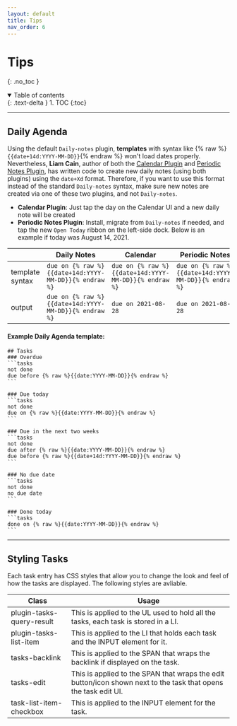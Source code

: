 ```yaml
---
layout: default
title: Tips
nav_order: 6
---
```


# Tips
{: .no_toc }

<details open markdown="block">
  <summary>
    Table of contents
  </summary>
  {: .text-delta }
1. TOC
{:toc}
</details>

---

## Daily Agenda

Using the default `Daily-notes` plugin, **templates** with syntax like
{% raw %}`{{date+14d:YYYY-MM-DD}}`{% endraw %} won't load dates properly. Nevertheless, **Liam Cain**,
author of both the [Calendar Plugin](https://github.com/liamcain/obsidian-calendar-plugin)
and [Periodic Notes Plugin](https://github.com/liamcain/obsidian-periodic-notes), has
written code to create new daily notes (using both plugins) using the `date+Xd` format.
Therefore, if you want to use this format instead of the standard `Daily-notes` syntax,
make sure new notes are created via one of these two plugins, and not `Daily-notes`.

- **Calendar Plugin**: Just tap the day on the Calendar UI and a new daily note will be created
- **Periodic Notes Plugin**: Install, migrate from `Daily-notes` if needed, and tap the new `Open Today` ribbon on the left-side dock. Below is an example if today was August 14, 2021.

| | Daily Notes | Calendar | Periodic Notes |
|-|-------------|----------|----------------|
| template syntax | `due on {% raw %}{{date+14d:YYYY-MM-DD}}{% endraw %}` | `due on {% raw %}{{date+14d:YYYY-MM-DD}}{% endraw %}` | `due on {% raw %}{{date+14d:YYYY-MM-DD}}{% endraw %}` |
| output | `due on {% raw %}{{date+14d:YYYY-MM-DD}}{% endraw %}` | `due on 2021-08-28` | `due on 2021-08-28` |

#### Example Daily Agenda **template**:

    ## Tasks
    ### Overdue
    ```tasks
    not done
    due before {% raw %}{{date:YYYY-MM-DD}}{% endraw %}
    ```

    ### Due today
    ```tasks
    not done
    due on {% raw %}{{date:YYYY-MM-DD}}{% endraw %}
    ```

    ### Due in the next two weeks
    ```tasks
    not done
    due after {% raw %}{{date:YYYY-MM-DD}}{% endraw %}
    due before {% raw %}{{date+14d:YYYY-MM-DD}}{% endraw %}
    ```

    ### No due date
    ```tasks
    not done
    no due date
    ```

    ### Done today
    ```tasks
    done on {% raw %}{{date:YYYY-MM-DD}}{% endraw %}
    ```

---

## Styling Tasks

Each task entry has CSS styles that allow you to change the look and feel of how the tasks are displayed. The 
following styles are avliable. 

| Class                    | Usage                                                                                                          |
| ------------------------ | -------------------------------------------------------------------------------------------------------------- |
| plugin-tasks-query-result| This is applied to the UL used to hold all the tasks, each task is stored in a LI.                             |
| plugin-tasks-list-item   | This is applied to the LI that holds each task and the INPUT element for it.                                   |
| tasks-backlink           | This is applied to the SPAN that wraps the backlink if displayed on the task.                                  |
| tasks-edit               | This is applied to the SPAN that wraps the edit button/icon shown next to the task that opens the task edit UI.|
| task-list-item-checkbox  | This is applied to the INPUT element for the task.                                                             |

